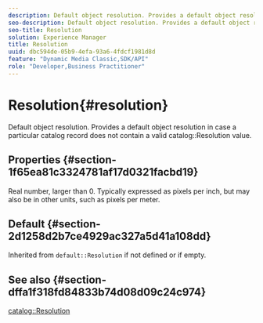 ```yaml
---
description: Default object resolution. Provides a default object resolution in case a particular catalog record does not contain a valid catalog Resolution value.
seo-description: Default object resolution. Provides a default object resolution in case a particular catalog record does not contain a valid catalog Resolution value.
seo-title: Resolution
solution: Experience Manager
title: Resolution
uuid: dbc594de-05b9-4efa-93a6-4fdcf1981d8d
feature: "Dynamic Media Classic,SDK/API"
role: "Developer,Business Practitioner"
---
```


# Resolution{#resolution}

Default object resolution. Provides a default object resolution in case a particular catalog record does not contain a valid catalog::Resolution value.

## Properties {#section-1f65ea81c3324781af17d0321facbd19}

Real number, larger than 0. Typically expressed as pixels per inch, but may also be in other units, such as pixels per meter.

## Default {#section-2d1258d2b7ce4929ac327a5d41a108dd}

Inherited from `default::Resolution` if not defined or if empty.

## See also {#section-dffa1f318fd84833b74d08d09c24c974}

[catalog::Resolution](../../../../../is-api/image-catalog/image-serving-api-ref/c-image-catalog-reference/c-image-svg-data-reference/c-image-data-reference/r-resolution-cat.md#reference-de489f5f36b64bd0831749546f8728e1) 
